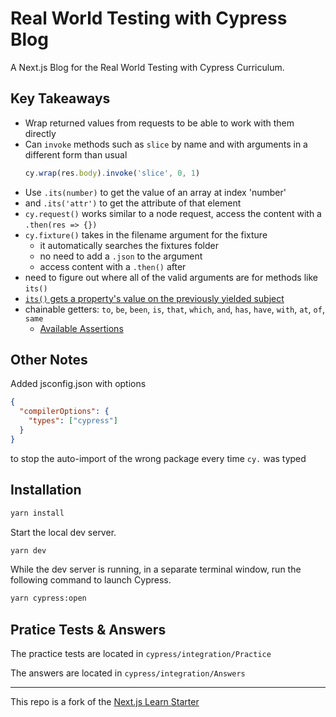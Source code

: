 # Real World Testing with Cypress Blog

A Next.js Blog for the Real World Testing with Cypress Curriculum.

## Key Takeaways

- Wrap returned values from requests to be able to work with them directly
- Can `invoke` methods such as `slice` by name and with arguments in a different form than usual
  ```js
  cy.wrap(res.body).invoke('slice', 0, 1)
  ```
- Use `.its(number)` to get the value of an array at index 'number'
- and `.its('attr')` to get the attribute of that element
- `cy.request()` works similar to a node request, access the content with a `.then(res => {})`
- `cy.fixture()` takes in the filename argument for the fixture
  - it automatically searches the fixtures folder
  - no need to add a `.json` to the argument
  - access content with a `.then()` after
- need to figure out where all of the valid arguments are for methods like `its()`
- [`its()` gets a property's value on the previously yielded subject](https://docs.cypress.io/api/commands/its#Syntax)
- chainable getters: `to`, `be`, `been`, `is`, `that`, `which`, `and`, `has`, `have`, `with`, `at`, `of`, `same`
  - [Available Assertions](https://docs.cypress.io/guides/references/assertions#TDD-Assertions)


## Other Notes

Added jsconfig.json with options
```json
{
  "compilerOptions": {
    "types": ["cypress"]
  }
}
```
to stop the auto-import of the wrong package every time `cy.` was typed


## Installation

```bash
yarn install
```

Start the local dev server.

```bash
yarn dev
```

While the dev server is running, in a separate terminal window, run the following command to launch Cypress.

```bash
yarn cypress:open
```

## Pratice Tests & Answers

The practice tests are located in `cypress/integration/Practice`

The answers are located in `cypress/integration/Answers`

---

This repo is a fork of the [Next.js Learn Starter](https://github.com/vercel/next-learn-starter/)
